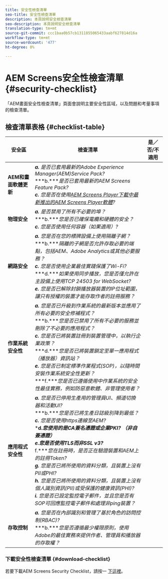 ```yaml
---
title: 安全性檢查清單
seo-title: 安全性檢查清單
description: 本頁說明安全檢查清單
seo-description: 本頁說明安全檢查清單
translation-type: tm+mt
source-git-commit: ccc1baa0b57cb1311855065433aabf627814d16a
workflow-type: tm+mt
source-wordcount: '477'
ht-degree: 0%

---
```



# AEM Screens安全性檢查清單  {#security-checklist}

「AEM畫面安全性檢查清單」頁面會說明主要安全性區域，以及問題和考量事項的檢查清單。

## 檢查清單表格 {#checklist-table}

| **安全區** | **檢查清單** | **是／否/不適用** |
|---|---|---|
| **AEM和畫面軟體更新** | ***a.*** *是否已套用最新的Adobe Experience Manager(AEM)Service Pack?* <br>***b.****是否已套用最新的AEM Screens Feature Pack?*<br>***c.*** *您是否在使用[AEM Screens Player下載中最新推出的AEM Screens Player軟體](https://download.macromedia.com/screens/)?* |
| **物理安全** | ***a.*** *是否禁用了所有不必要的埠？* <br>***b.****您是否已確保電纜和硬體的安全？*<br>***c.*** *您是否使用任何容器（如果適用）?* |
| **網路安全** | ***a.*** *您是否在您的標牌設備上使用隔離子網？* <br>***b.****隔離的子網是否允許存取必要的端點，包括AEM、Adobe Analytics或其他必要服務？*<br>***c.*** *您是否使用企業最佳實踐保護了Wi-Fi?* <br>***d.****如果使用同步播放，您是否僅允許在主設備上使用TCP 24503 for WebSocket?*<br>***e.*** *您是否已解除封鎖播放器裝置的IP位址範圍，讓只有授權的裝置才能存取作者的註冊服務？* |
| **作業系統安全性** | ***a.*** *您是否已升級到作業系統的最新版本並應用了所有必要的安全修補程式？* <br>***b.****您是否已禁用了所有不必要的服務並刪除了不必要的應用程式？*<br>***c.*** *您是否已將裝置註冊到裝置管理中，以執行企業政策？* <br>***d.****您是否已將裝置鎖定至單一應用程式（播放器）資訊站？*<br>***e.*** *您是否已制定標準作業程式(SOP)，以隨時間安裝作業系統安全性更新？*<br>***f.****您是否已遵循使用中作業系統的安全性最佳實務，例如防惡意軟體、非管理使用者？* |
| **應用程式安全性** | ***a.*** *您是否已停用生產用的管理員UI、頻道切換器和活動UI?* <br>***b.****您是否已將生產日誌級別降到最低？*<br>***c.*** *您是否使用https連線至AEM?* <br>***d.****您使用的是CA簽名憑證或企業PKI? （非自簽憑證）*<br>***e.****&#x200B;您是否使用TLS而非SSL v3?*<br>*** f.****您在註冊時，是否正在驗證裝置和AEM上的註冊Token?*<br> ***g.*** *您是否已將所使用的資料分類，且裝置上沒有PII或PHI?*<br> ***h.*** *您是否已將所使用的資料分類，且裝置上沒有個人識別資訊(PII)或受保護的健康資訊(PHI)?*<br> ***i.*** *您是否已設定監控電子郵件，並且您是否有SOP可回應監控電子郵件和處理非ping裝置？* |
| **存取控制** | ***a.*** *您是否在內部識別和管理了基於角色的訪問控制(RBAC)?* <br>***b.****您是否遵循最少權限原則，使用Adobe的最佳實務來提供作者、管理員和播放器的存取權？* |

### 下載安全性檢查清單 {#download-checklist}

若要下載AEM Screens Security Checklist，請按一 [下這裡](/help/user-guide/assets/AEMScreens-SecurityChecklist.pdf)。
